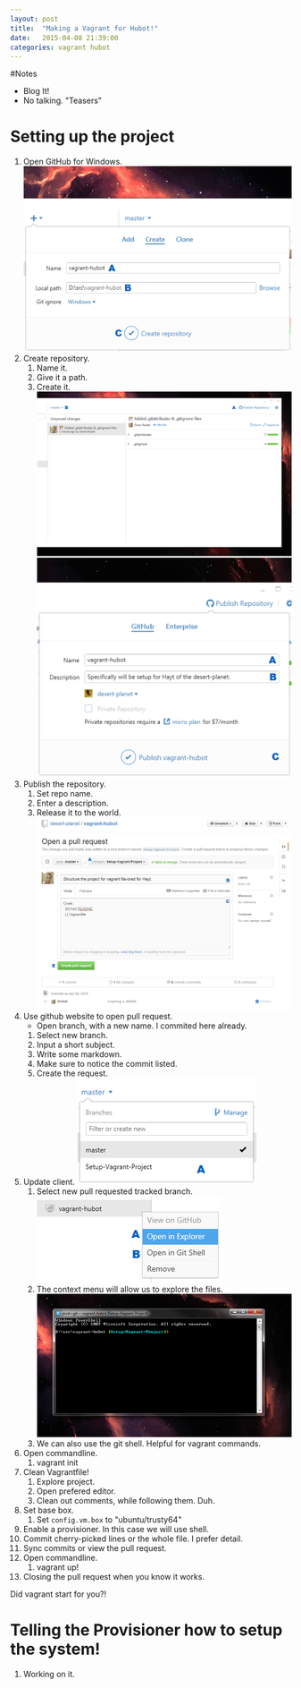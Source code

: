 ```yaml
---
layout: post
title:  "Making a Vagrant for Hubot!"
date:   2015-04-08 21:39:00
categories: vagrant hubot
---
```

#Notes
- Blog It!
- No talking. "Teasers"

# Setting up the project

1. Open GitHub for Windows.
![Create](assets/vagrant-hubot/20150409014340699.png)
2. Create repository.
    1. Name it.
    2. Give it a path.
    3. Create it.
![Overview](assets/vagrant-hubot/20150409014615118.png)
![Publish](assets/vagrant-hubot/20150409015228820.png)
3. Publish the repository.
    1. Set repo name.
    2. Enter a description.
    3. Release it to the world.
![Pull Request](assets/vagrant-hubot/20150409021356892.png)
4. Use github website to open pull request.
    - Open branch, with a new name. I commited here already.
    1. Select new branch.
    2. Input a short subject.
    3. Write some markdown.
    4. Make sure to notice the commit listed.
    5. Create the request.
5. Update client.
![Branch](assets/vagrant-hubot/2015040902160166.png)
    1. Select new pull requested tracked branch.
![Context](assets/vagrant-hubot/20150409021804331.png)
    2. The context menu will allow us to explore the files.
![Git Shell](assets/vagrant-hubot/20150409022031767.png)
    3. We can also use the git shell. Helpful for vagrant commands.
6. Open commandline.
    1. vagrant init
7. Clean Vagrantfile!
    1. Explore project.
    2. Open prefered editor.
    3. Clean out comments, while following them. Duh.
8. Set base box.
    1. Set `config.vm.box` to "ubuntu/trusty64"
9. Enable a provisioner. In this case we will use shell.
10. Commit cherry-picked lines or the whole file. I prefer detail.
11. Sync commits or view the pull request.
12. Open commandline.
    1. vagrant up!
13. Closing the pull request when you know it works.

Did vagrant start for you?!

# Telling the Provisioner how to setup the system!

1. Working on it.
